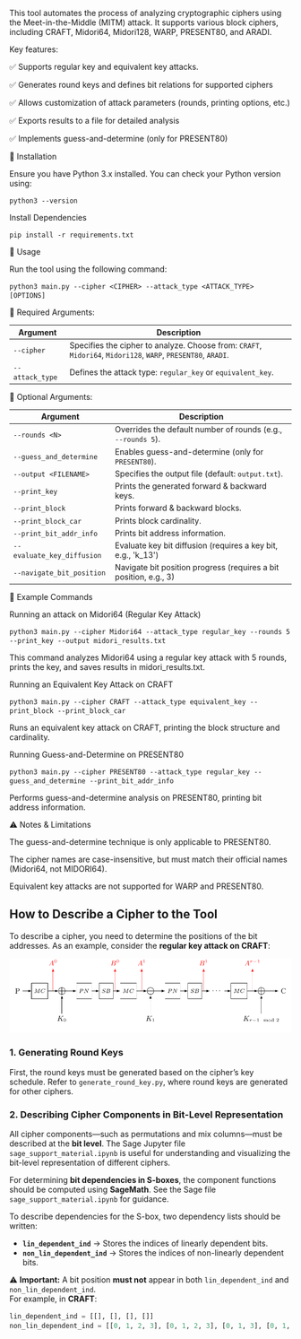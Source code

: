 This tool automates the process of analyzing cryptographic ciphers using the Meet-in-the-Middle (MITM) attack. It supports various block ciphers, including CRAFT, Midori64, Midori128, WARP, PRESENT80, and ARADI.

Key features:

✅ Supports regular key and equivalent key attacks.

✅ Generates round keys and defines bit relations for supported ciphers

✅ Allows customization of attack parameters (rounds, printing options, etc.)

✅ Exports results to a file for detailed analysis

✅ Implements guess-and-determine (only for PRESENT80)


📜 Installation

Ensure you have Python 3.x installed. You can check your Python version using:

    python3 --version
    
 
 Install Dependencies

    pip install -r requirements.txt
    
🚀 Usage

Run the tool using the following command:
    
    python3 main.py --cipher <CIPHER> --attack_type <ATTACK_TYPE> [OPTIONS]
    
🔹 Required Arguments:


| Argument       | Description |
|---------------|-------------|
| `--cipher`    | Specifies the cipher to analyze. Choose from: `CRAFT`, `Midori64`, `Midori128`, `WARP`, `PRESENT80`, `ARADI`. |
| `--attack_type` | Defines the attack type: `regular_key` or `equivalent_key`. |


🔹 Optional Arguments:

| Argument                 | Description |
|-------------------------|-------------|
| `--rounds <N>`             | Overrides the default number of rounds (e.g., `--rounds 5`). |
| `--guess_and_determine`    | Enables guess-and-determine (only for `PRESENT80`). |
| `--output <FILENAME>`      | Specifies the output file (default: `output.txt`). |
| `--print_key`              | Prints the generated forward & backward keys. |
| `--print_block`            | Prints forward & backward blocks. |
| `--print_block_car`        | Prints block cardinality. |
| `--print_bit_addr_info`    | Prints bit address information. |
| `--evaluate_key_diffusion` | Evaluate key bit diffusion (requires a key bit, e.g., 'k_13') |
| `--navigate_bit_position`  | Navigate bit position progress (requires a bit position, e.g., 3) |


📌 Example Commands


Running an attack on Midori64 (Regular Key Attack)

    python3 main.py --cipher Midori64 --attack_type regular_key --rounds 5 --print_key --output midori_results.txt    
This command analyzes Midori64 using a regular key attack with 5 rounds, prints the key, and saves results in midori_results.txt.

Running an Equivalent Key Attack on CRAFT

    python3 main.py --cipher CRAFT --attack_type equivalent_key --print_block --print_block_car
Runs an equivalent key attack on CRAFT, printing the block structure and cardinality.

Running Guess-and-Determine on PRESENT80

    python3 main.py --cipher PRESENT80 --attack_type regular_key --guess_and_determine --print_bit_addr_info
Performs guess-and-determine analysis on PRESENT80, printing bit address information.

⚠️ Notes & Limitations

The guess-and-determine technique is only applicable to PRESENT80.

The cipher names are case-insensitive, but must match their official names (Midori64, not MIDORI64).

Equivalent key attacks are not supported for WARP and PRESENT80.


## How to Describe a Cipher to the Tool

To describe a cipher, you need to determine the positions of the bit addresses. As an example, consider the **regular key attack on CRAFT**:

![Diagram Description](craft_regular_key.png)

### 1. Generating Round Keys
First, the round keys must be generated based on the cipher’s key schedule. Refer to `generate_round_key.py`, where round keys are generated for other ciphers.

### 2. Describing Cipher Components in Bit-Level Representation
All cipher components—such as permutations and mix columns—must be described at the **bit level**. The Sage Jupyter file `sage_support_material.ipynb` is useful for understanding and visualizing the bit-level representation of different ciphers.

For determining **bit dependencies in S-boxes**, the component functions should be computed using **SageMath**. See the Sage file `sage_support_material.ipynb` for guidance.

To describe dependencies for the S-box, two dependency lists should be written:
- **`lin_dependent_ind`** → Stores the indices of linearly dependent bits.
- **`non_lin_dependent_ind`** → Stores the indices of non-linearly dependent bits.

⚠️ **Important:** A bit position **must not** appear in both `lin_dependent_ind` and `non_lin_dependent_ind`.  
For example, in **CRAFT**:

```python
lin_dependent_ind = [[], [], [], []]
non_lin_dependent_ind = [[0, 1, 2, 3], [0, 1, 2, 3], [0, 1, 3], [0, 1, 2, 3]]







